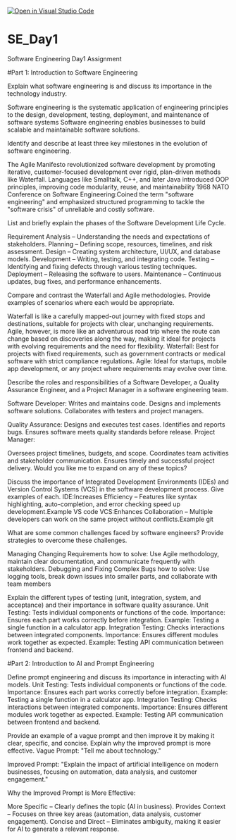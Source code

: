 [![Open in Visual Studio Code](https://classroom.github.com/assets/open-in-vscode-2e0aaae1b6195c2367325f4f02e2d04e9abb55f0b24a779b69b11b9e10269abc.svg)](https://classroom.github.com/online_ide?assignment_repo_id=18370969&assignment_repo_type=AssignmentRepo)
# SE_Day1
Software Engineering Day1 Assignment

#Part 1: Introduction to Software Engineering

Explain what software engineering is and discuss its importance in the technology industry.

Software engineering is the systematic application of engineering principles to the design, development, testing, deployment, and maintenance of software systems
 Software engineering enables businesses to build scalable and maintainable software solutions.

Identify and describe at least three key milestones in the evolution of software engineering.

The Agile Manifesto revolutionized software development by promoting iterative, customer-focused development over rigid, plan-driven methods like Waterfall.
Languages like Smalltalk, C++, and later Java introduced OOP principles, improving code modularity, reuse, and maintainability
1968 NATO Conference on Software Engineering:Coined the term "software engineering" and emphasized structured programming to tackle the "software crisis" of unreliable and costly software.

List and briefly explain the phases of the Software Development Life Cycle.

Requirement Analysis – Understanding the needs and expectations of stakeholders.
Planning – Defining scope, resources, timelines, and risk assessment.
Design – Creating system architecture, UI/UX, and database models.
Development – Writing, testing, and integrating code.
Testing – Identifying and fixing defects through various testing techniques.
Deployment – Releasing the software to users.
Maintenance – Continuous updates, bug fixes, and performance enhancements.

Compare and contrast the Waterfall and Agile methodologies. Provide examples of scenarios where each would be appropriate.

Waterfall is like a carefully mapped-out journey with fixed stops and destinations, suitable for projects with clear, unchanging requirements. Agile, however, is more like an adventurous road trip where the route can change based on discoveries along the way, making it ideal for projects with evolving requirements and the need for flexibility.
Waterfall: Best for projects with fixed requirements, such as government contracts or medical software with strict compliance regulations.
Agile: Ideal for startups, mobile app development, or any project where requirements may evolve over time.

Describe the roles and responsibilities of a Software Developer, a Quality Assurance Engineer, and a Project Manager in a software engineering team.

Software Developer:
Writes and maintains code.
Designs and implements software solutions.
Collaborates with testers and project managers.

Quality Assurance:
Designs and executes test cases.
Identifies and reports bugs.
Ensures software meets quality standards before release.
Project Manager:

Oversees project timelines, budgets, and scope.
Coordinates team activities and stakeholder communication.
Ensures timely and successful project delivery.
Would you like me to expand on any of these topics?


Discuss the importance of Integrated Development Environments (IDEs) and Version Control Systems (VCS) in the software development process. Give examples of each.
IDE:Increases Efficiency – Features like syntax highlighting, auto-completion, and error checking speed up development.Example VS code
VCS:Enhances Collaboration – Multiple developers can work on the same project without conflicts.Example git

What are some common challenges faced by software engineers? Provide strategies to overcome these challenges.

Managing Changing Requirements
how to solve: Use Agile methodology, maintain clear documentation, and communicate frequently with stakeholders.
Debugging and Fixing Complex Bugs
how to solve: Use logging tools, break down issues into smaller parts, and collaborate with team members

Explain the different types of testing (unit, integration, system, and acceptance) and their importance in software quality assurance.
Unit Testing:
Tests individual components or functions of the code.
Importance: Ensures each part works correctly before integration.
Example: Testing a single function in a calculator app.
Integration Testing:
Checks interactions between integrated components.
Importance: Ensures different modules work together as expected.
Example: Testing API communication between frontend and backend.


#Part 2: Introduction to AI and Prompt Engineering


Define prompt engineering and discuss its importance in interacting with AI models.
Unit Testing:
Tests individual components or functions of the code.
Importance: Ensures each part works correctly before integration.
Example: Testing a single function in a calculator app.
Integration Testing:
Checks interactions between integrated components.
Importance: Ensures different modules work together as expected.
Example: Testing API communication between frontend and backend.


Provide an example of a vague prompt and then improve it by making it clear, specific, and concise. Explain why the improved prompt is more effective.
Vague Prompt:
"Tell me about technology."

Improved Prompt:
"Explain the impact of artificial intelligence on modern businesses, focusing on automation, data analysis, and customer engagement."

Why the Improved Prompt is More Effective:

More Specific – Clearly defines the topic (AI in business).
Provides Context – Focuses on three key areas (automation, data analysis, customer engagement).
Concise and Direct – Eliminates ambiguity, making it easier for AI to generate a relevant response.
